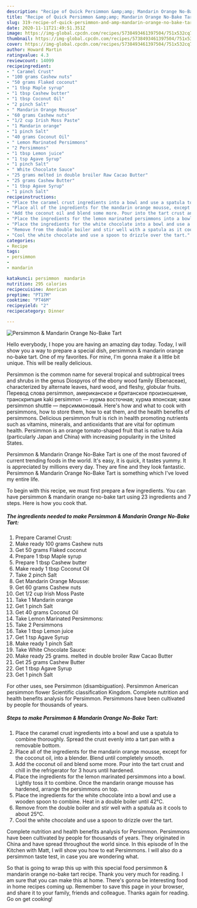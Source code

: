 ```yaml
---
description: "Recipe of Quick Persimmon &amp;amp; Mandarin Orange No-Bake Tart"
title: "Recipe of Quick Persimmon &amp;amp; Mandarin Orange No-Bake Tart"
slug: 319-recipe-of-quick-persimmon-and-amp-mandarin-orange-no-bake-tart
date: 2020-11-11T21:49:51.351Z
image: https://img-global.cpcdn.com/recipes/5738493461397504/751x532cq70/persimmon-mandarin-orange-no-bake-tart-recipe-main-photo.jpg
thumbnail: https://img-global.cpcdn.com/recipes/5738493461397504/751x532cq70/persimmon-mandarin-orange-no-bake-tart-recipe-main-photo.jpg
cover: https://img-global.cpcdn.com/recipes/5738493461397504/751x532cq70/persimmon-mandarin-orange-no-bake-tart-recipe-main-photo.jpg
author: Howard Martin
ratingvalue: 4.3
reviewcount: 14099
recipeingredient:
- " Caramel Crust"
- "100 grams Cashew nuts"
- "50 grams Flaked coconut"
- "1 tbsp Maple syrup"
- "1 tbsp Cashew butter"
- "1 tbsp Coconut Oil"
- "2 pinch Salt"
- " Mandarin Orange Mousse"
- "60 grams Cashew nuts"
- "1/2 cup Irish Moss Paste"
- "1 Mandarin orange"
- "1 pinch Salt"
- "40 grams Coconut Oil"
- " Lemon Marinated Persimmons"
- "2 Persimmons"
- "1 tbsp Lemon juice"
- "1 tsp Agave Syrup"
- "1 pinch Salt"
- " White Chocolate Sauce"
- "25 grams melted in double broiler Raw Cacao Butter"
- "25 grams Cashew Butter"
- "1 tbsp Agave Syrup"
- "1 pinch Salt"
recipeinstructions:
- "Place the caramel crust ingredients into a bowl and use a spatula to combine thoroughly. Spread the crust evenly into a tart pan with a removable bottom."
- "Place all of the ingredients for the mandarin orange mousse, except for the coconut oil, into a blender. Blend until completely smooth."
- "Add the coconut oil and blend some more. Pour into the tart crust and chill in the refrigerator for 3 hours until hardened."
- "Place the ingredients for the lemon marinated persimmons into a bowl. Lightly toss it to combine. Once the mandarin orange mousse has hardened, arrange the persimmons on top."
- "Place the ingredients for the white chocolate into a bowl and use a wooden spoon to combine. Heat in a double boiler until 42°C."
- "Remove from the double boiler and stir well with a spatula as it cools to about 25°C."
- "Cool the white chocolate and use a spoon to drizzle over the tart."
categories:
- Recipe
tags:
- persimmon
- 
- mandarin

katakunci: persimmon  mandarin 
nutrition: 295 calories
recipecuisine: American
preptime: "PT17M"
cooktime: "PT46M"
recipeyield: "2"
recipecategory: Dinner

---
```



![Persimmon &amp; Mandarin Orange No-Bake Tart](https://img-global.cpcdn.com/recipes/5738493461397504/751x532cq70/persimmon-mandarin-orange-no-bake-tart-recipe-main-photo.jpg)

Hello everybody, I hope you are having an amazing day today. Today, I will show you a way to prepare a special dish, persimmon &amp; mandarin orange no-bake tart. One of my favorites. For mine, I'm gonna make it a little bit unique. This will be really delicious.

Persimmon is the common name for several tropical and subtropical trees and shrubs in the genus Diospyros of the ebony wood family (Ebenaceae), characterized by alternate leaves, hard wood, and fleshy, globular fruits. Перевод слова persimmon, американское и британское произношение, транскрипция kaki persimmon — хурма восточная; хурма японская; каки persimmon shuttle — персиммоновый. Here&#39;s how and what to cook with persimmons, how to store them, how to eat them, and the health benefits of persimmons. Delicious persimmon fruit is rich in health promoting nutrients such as vitamins, minerals, and antioxidants that are vital for optimum health. Persimmon is an orange tomato-shaped fruit that is native to Asia (particularly Japan and China) with increasing popularity in the United States.

Persimmon &amp; Mandarin Orange No-Bake Tart is one of the most favored of current trending foods in the world. It's easy, it is quick, it tastes yummy. It is appreciated by millions every day. They are fine and they look fantastic. Persimmon &amp; Mandarin Orange No-Bake Tart is something which I've loved my entire life.


To begin with this recipe, we must first prepare a few ingredients. You can have persimmon &amp; mandarin orange no-bake tart using 23 ingredients and 7 steps. Here is how you cook that.

<!--inarticleads1-->

##### The ingredients needed to make Persimmon &amp; Mandarin Orange No-Bake Tart:

1. Prepare  Caramel Crust:
1. Make ready 100 grams Cashew nuts
1. Get 50 grams Flaked coconut
1. Prepare 1 tbsp Maple syrup
1. Prepare 1 tbsp Cashew butter
1. Make ready 1 tbsp Coconut Oil
1. Take 2 pinch Salt
1. Get  Mandarin Orange Mousse:
1. Get 60 grams Cashew nuts
1. Get 1/2 cup Irish Moss Paste
1. Take 1 Mandarin orange
1. Get 1 pinch Salt
1. Get 40 grams Coconut Oil
1. Take  Lemon Marinated Persimmons:
1. Take 2 Persimmons
1. Take 1 tbsp Lemon juice
1. Get 1 tsp Agave Syrup
1. Make ready 1 pinch Salt
1. Take  White Chocolate Sauce:
1. Make ready 25 grams. melted in double broiler Raw Cacao Butter
1. Get 25 grams Cashew Butter
1. Get 1 tbsp Agave Syrup
1. Get 1 pinch Salt


For other uses, see Persimmon (disambiguation). Persimmon American persimmon flower Scientific classification Kingdom. Complete nutrition and health benefits analysis for Persimmon. Persimmons have been cultivated by people for thousands of years. 

<!--inarticleads2-->

##### Steps to make Persimmon &amp; Mandarin Orange No-Bake Tart:

1. Place the caramel crust ingredients into a bowl and use a spatula to combine thoroughly. Spread the crust evenly into a tart pan with a removable bottom.
1. Place all of the ingredients for the mandarin orange mousse, except for the coconut oil, into a blender. Blend until completely smooth.
1. Add the coconut oil and blend some more. Pour into the tart crust and chill in the refrigerator for 3 hours until hardened.
1. Place the ingredients for the lemon marinated persimmons into a bowl. Lightly toss it to combine. Once the mandarin orange mousse has hardened, arrange the persimmons on top.
1. Place the ingredients for the white chocolate into a bowl and use a wooden spoon to combine. Heat in a double boiler until 42°C.
1. Remove from the double boiler and stir well with a spatula as it cools to about 25°C.
1. Cool the white chocolate and use a spoon to drizzle over the tart.


Complete nutrition and health benefits analysis for Persimmon. Persimmons have been cultivated by people for thousands of years. They originated in China and have spread throughout the world since. In this episode of In the Kitchen with Matt, I will show you how to eat Persimmons. I will also do a persimmon taste test, in case you are wondering what. 

So that is going to wrap this up with this special food persimmon &amp; mandarin orange no-bake tart recipe. Thank you very much for reading. I am sure that you can make this at home. There's gonna be interesting food in home recipes coming up. Remember to save this page in your browser, and share it to your family, friends and colleague. Thanks again for reading. Go on get cooking!
